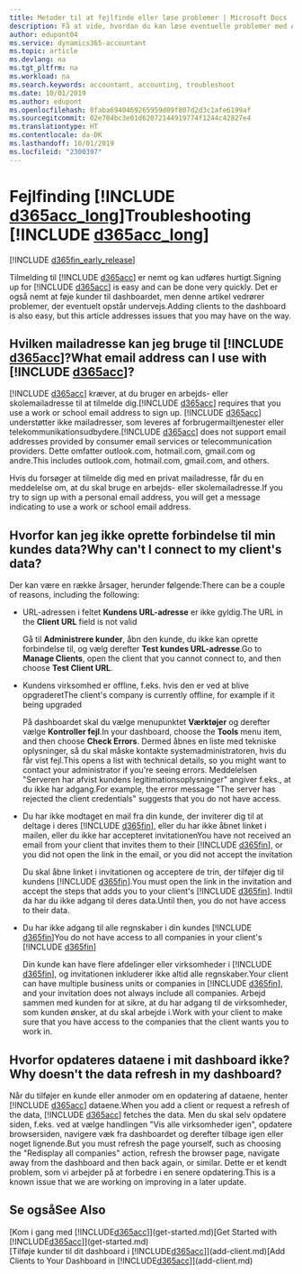 ```yaml
---
title: Metoder til at fejlfinde eller løse problemer | Microsoft Docs
description: Få at vide, hvordan du kan løse eventuelle problemer med Accountant Hub til Dynamics 365.
author: edupont04
ms.service: dynamics365-accountant
ms.topic: article
ms.devlang: na
ms.tgt_pltfrm: na
ms.workload: na
ms.search.keywords: accountant, accounting, troubleshoot
ms.date: 10/01/2019
ms.author: edupont
ms.openlocfilehash: 8faba6940469265959d09f807d2d3c1afe6199af
ms.sourcegitcommit: 02e704bc3e01d62072144919774f1244c42827e4
ms.translationtype: HT
ms.contentlocale: da-DK
ms.lasthandoff: 10/01/2019
ms.locfileid: "2300397"
---
```

# <a name="troubleshooting-include-d365acc_longincludesd365acc_long_mdmd"></a><span data-ttu-id="627f7-103">Fejlfinding [!INCLUDE [d365acc_long](includes/d365acc_long_md.md)]</span><span class="sxs-lookup"><span data-stu-id="627f7-103">Troubleshooting [!INCLUDE [d365acc_long](includes/d365acc_long_md.md)]</span></span>
[!INCLUDE [d365fin_early_release](includes/d365fin_early_release.md.md)]

<span data-ttu-id="627f7-104">Tilmelding til [!INCLUDE [d365acc](includes/d365acc_md.md)] er nemt og kan udføres hurtigt.</span><span class="sxs-lookup"><span data-stu-id="627f7-104">Signing up for [!INCLUDE [d365acc](includes/d365acc_md.md)] is easy and can be done very quickly.</span></span> <span data-ttu-id="627f7-105">Det er også nemt at føje kunder til dashboardet, men denne artikel vedrører problemer, der eventuelt opstår undervejs.</span><span class="sxs-lookup"><span data-stu-id="627f7-105">Adding clients to the dashboard is also easy, but this article addresses issues that you may have on the way.</span></span>

## <a name="what-email-address-can-i-use-with-include-d365accincludesd365acc_mdmd"></a><span data-ttu-id="627f7-106">Hvilken mailadresse kan jeg bruge til [!INCLUDE [d365acc](includes/d365acc_md.md)]?</span><span class="sxs-lookup"><span data-stu-id="627f7-106">What email address can I use with [!INCLUDE [d365acc](includes/d365acc_md.md)]?</span></span>
<span data-ttu-id="627f7-107">[!INCLUDE [d365acc](includes/d365acc_md.md)] kræver, at du bruger en arbejds- eller skolemailadresse til at tilmelde dig.</span><span class="sxs-lookup"><span data-stu-id="627f7-107">[!INCLUDE [d365acc](includes/d365acc_md.md)] requires that you use a work or school email address to sign up.</span></span> <span data-ttu-id="627f7-108">[!INCLUDE [d365acc](includes/d365acc_md.md)] understøtter ikke mailadresser, som leveres af forbrugermailtjenester eller telekommunikationsudbydere.</span><span class="sxs-lookup"><span data-stu-id="627f7-108">[!INCLUDE [d365acc](includes/d365acc_md.md)] does not support email addresses provided by consumer email services or telecommunication providers.</span></span> <span data-ttu-id="627f7-109">Dette omfatter outlook.com, hotmail.com, gmail.com og andre.</span><span class="sxs-lookup"><span data-stu-id="627f7-109">This includes outlook.com, hotmail.com, gmail.com, and others.</span></span>  

<span data-ttu-id="627f7-110">Hvis du forsøger at tilmelde dig med en privat mailadresse, får du en meddelelse om, at du skal bruge en arbejds- eller skolemailadresse.</span><span class="sxs-lookup"><span data-stu-id="627f7-110">If you try to sign up with a personal email address, you will get a message indicating to use a work or school email address.</span></span>  

## <a name="why-cant-i-connect-to-my-clients-data"></a><span data-ttu-id="627f7-111">Hvorfor kan jeg ikke oprette forbindelse til min kundes data?</span><span class="sxs-lookup"><span data-stu-id="627f7-111">Why can't I connect to my client's data?</span></span>
<span data-ttu-id="627f7-112">Der kan være en række årsager, herunder følgende:</span><span class="sxs-lookup"><span data-stu-id="627f7-112">There can be a couple of reasons, including the following:</span></span>

- <span data-ttu-id="627f7-113">URL-adressen i feltet **Kundens URL-adresse** er ikke gyldig.</span><span class="sxs-lookup"><span data-stu-id="627f7-113">The URL in the **Client URL** field is not valid</span></span>  

  <span data-ttu-id="627f7-114">Gå til **Administrere kunder**, åbn den kunde, du ikke kan oprette forbindelse til, og vælg derefter **Test kundes URL-adresse**.</span><span class="sxs-lookup"><span data-stu-id="627f7-114">Go to **Manage Clients**, open the client that you cannot connect to, and then choose **Test Client URL**.</span></span>  
- <span data-ttu-id="627f7-115">Kundens virksomhed er offline, f.eks. hvis den er ved at blive opgraderet</span><span class="sxs-lookup"><span data-stu-id="627f7-115">The client's company is currently offline, for example if it being upgraded</span></span>

  <span data-ttu-id="627f7-116">På dashboardet skal du vælge menupunktet **Værktøjer** og derefter vælge **Kontroller fejl**.</span><span class="sxs-lookup"><span data-stu-id="627f7-116">In your dashboard, choose the **Tools** menu item, and then choose **Check Errors**.</span></span> <span data-ttu-id="627f7-117">Dermed åbnes en liste med tekniske oplysninger, så du skal måske kontakte systemadministratoren, hvis du får vist fejl.</span><span class="sxs-lookup"><span data-stu-id="627f7-117">This opens a list with technical details, so you might want to contact your administrator if you're seeing errors.</span></span> <span data-ttu-id="627f7-118">Meddelelsen "Serveren har afvist kundens legitimationsoplysninger" angiver f.eks., at du ikke har adgang.</span><span class="sxs-lookup"><span data-stu-id="627f7-118">For example, the error message "The server has rejected the client credentials" suggests that you do not have access.</span></span>  
- <span data-ttu-id="627f7-119">Du har ikke modtaget en mail fra din kunde, der inviterer dig til at deltage i deres [!INCLUDE [d365fin](includes/d365fin_md.md)], eller du har ikke åbnet linket i mailen, eller du ikke har accepteret invitationen</span><span class="sxs-lookup"><span data-stu-id="627f7-119">You have not received an email from your client that invites them to their [!INCLUDE [d365fin](includes/d365fin_md.md)], or you did not open the link in the email, or you did not accept the invitation</span></span>

  <span data-ttu-id="627f7-120">Du skal åbne linket i invitationen og acceptere de trin, der tilføjer dig til kundens [!INCLUDE [d365fin](includes/d365fin_md.md)].</span><span class="sxs-lookup"><span data-stu-id="627f7-120">You must open the link in the invitation and accept the steps that adds you to your client's [!INCLUDE [d365fin](includes/d365fin_md.md)].</span></span> <span data-ttu-id="627f7-121">Indtil da har du ikke adgang til deres data.</span><span class="sxs-lookup"><span data-stu-id="627f7-121">Until then, you do not have access to their data.</span></span>  
- <span data-ttu-id="627f7-122">Du har ikke adgang til alle regnskaber i din kundes [!INCLUDE [d365fin](includes/d365fin_md.md)]</span><span class="sxs-lookup"><span data-stu-id="627f7-122">You do not have access to all companies in your client's [!INCLUDE [d365fin](includes/d365fin_md.md)]</span></span>

  <span data-ttu-id="627f7-123">Din kunde kan have flere afdelinger eller virksomheder i [!INCLUDE [d365fin](includes/d365fin_md.md)], og invitationen inkluderer ikke altid alle regnskaber.</span><span class="sxs-lookup"><span data-stu-id="627f7-123">Your client can have multiple business units or companies in [!INCLUDE [d365fin](includes/d365fin_md.md)], and your invitation does not always include all companies.</span></span> <span data-ttu-id="627f7-124">Arbejd sammen med kunden for at sikre, at du har adgang til de virksomheder, som kunden ønsker, at du skal arbejde i.</span><span class="sxs-lookup"><span data-stu-id="627f7-124">Work with your client to make sure that you have access to the companies that the client wants you to work in.</span></span>  

## <a name="why-doesnt-the-data-refresh-in-my-dashboard"></a><span data-ttu-id="627f7-125">Hvorfor opdateres dataene i mit dashboard ikke?</span><span class="sxs-lookup"><span data-stu-id="627f7-125">Why doesn't the data refresh in my dashboard?</span></span>
<span data-ttu-id="627f7-126">Når du tilføjer en kunde eller anmoder om en opdatering af dataene, henter [!INCLUDE [d365acc](includes/d365acc_md.md)] dataene.</span><span class="sxs-lookup"><span data-stu-id="627f7-126">When you add a client or request a refresh of the data, [!INCLUDE [d365acc](includes/d365acc_md.md)] fetches the data.</span></span> <span data-ttu-id="627f7-127">Men du skal selv opdatere siden, f.eks. ved at vælge handlingen "Vis alle virksomheder igen", opdatere browsersiden, navigere væk fra dashboardet og derefter tilbage igen eller noget lignende.</span><span class="sxs-lookup"><span data-stu-id="627f7-127">But you must refresh the page yourself, such as choosing the "Redisplay all companies" action, refresh the browser page, navigate away from the dashboard and then back again, or similar.</span></span> <span data-ttu-id="627f7-128">Dette er et kendt problem, som vi arbejder på at forbedre i en senere opdatering.</span><span class="sxs-lookup"><span data-stu-id="627f7-128">This is a known issue that we are working on improving in a later update.</span></span>  

## <a name="see-also"></a><span data-ttu-id="627f7-129">Se også</span><span class="sxs-lookup"><span data-stu-id="627f7-129">See Also</span></span>
<span data-ttu-id="627f7-130">[Kom i gang med [!INCLUDE[d365acc](includes/d365acc_md.md)]](get-started.md)</span><span class="sxs-lookup"><span data-stu-id="627f7-130">[Get Started with [!INCLUDE[d365acc](includes/d365acc_md.md)]](get-started.md)</span></span>  
<span data-ttu-id="627f7-131">[Tilføje kunder til dit dashboard i [!INCLUDE[d365acc](includes/d365acc_md.md)]](add-client.md)</span><span class="sxs-lookup"><span data-stu-id="627f7-131">[Add Clients to Your Dashboard in [!INCLUDE[d365acc](includes/d365acc_md.md)]](add-client.md)</span></span>  
